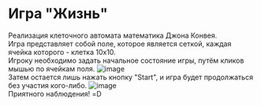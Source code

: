 # Игра "Жизнь"
Реализация клеточного автомата математика Джона Конвея.  
Игра представляет собой поле, которое является сеткой, каждая ячейка которого - клетка 10х10.  
Игроку необходимо задать начальное состояние игры, путём кликов мышью по ячейкам поля.
![image](https://github.com/gr-olaf/Life/blob/main/assets/1.png)  
Затем остается лишь нажать кнопку "Start", и игра будет продолжаться без участия кого-либо.
![image](https://github.com/gr-olaf/Life/blob/main/assets/2.png)  
Приятного наблюдения! =D
